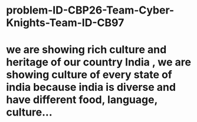 # problem-ID-CBP26-Team-Cyber-Knights-Team-ID-CB97
# we are showing rich culture and heritage of our country India , we are showing culture of every state of india because india is diverse and have different food, language, culture...
